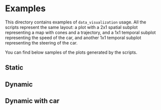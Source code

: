 # Examples

This directory contains examples of `data_visualization` usage.
All the scripts represent the same layout: a plot with a 2x1 spatial subplot representing a map with cones and a
trajectory, and a 1x1 temporal subplot representing the speed of the car, and another 1x1 temporal subplot representing
the steering of the car.

You can find below samples of the plots generated by the scripts.

## Static

## Dynamic

## Dynamic with car
